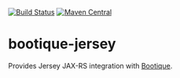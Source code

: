 [![Build Status](https://travis-ci.org/bootique/bootique-jersey.svg)](https://travis-ci.org/bootique/bootique-jersey)
[![Maven Central](https://maven-badges.herokuapp.com/maven-central/io.bootique.jersey/bootique-jersey/badge.svg)](https://maven-badges.herokuapp.com/maven-central/io.bootique.jersey/bootique-jersey/)


# bootique-jersey
Provides Jersey JAX-RS integration with [Bootique](http://bootique.io).
